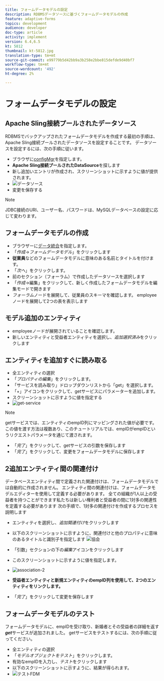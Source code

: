 ```yaml
---
title: フォームデータモデルの設定
description: RDBMSデータソースに基づくフォームデータモデルの作成
feature: adaptive-forms
topics: development
audience: developer
doc-type: article
activity: implement
version: 6.4,6.5
kt: 5812
thumbnail: kt-5812.jpg
translation-type: tm+mt
source-git-commit: e99779b5d42bb9a3b258e2bbe815defde9d40bf7
workflow-type: tm+mt
source-wordcount: '492'
ht-degree: 2%

---
```




# フォームデータモデルの設定

## Apache Sling接続プールされたデータソース

RDBMSでバックアップされたフォームデータモデルを作成する最初の手順は、Apache Sling接続プールされたデータソースを設定することです。 データソースを設定するには、次の手順に従います。

* ブラウザに[configMgr](http://localhost:4502/system/console/configMgr)を指定します。
* **Apache Sling接続プールされたDataSource**&#x200B;を探します
* 新し追加いエントリが作成され、スクリーンショットに示すように値が提供されます。
* ![データソース](assets/data-source.png)
* 変更を保存する

>[!NOTE]
>JDBC接続のURI、ユーザー名、パスワードは、MySQLデータベースの設定に応じて変わります。


## フォームデータモデルの作成

* ブラウザーに[データ統合](http://localhost:4502/aem/forms.html/content/dam/formsanddocuments-fdm)を指定します。
* 「_作成_->_フォームデータモデル_」をクリックします
* **従業員**&#x200B;などのフォームデータモデルに意味のある名前とタイトルを付けます。
* 「_次へ_」をクリックします。
* 前のセクション（フォーラム）で作成したデータソースを選択します
* 「_作成_->編集」をクリックして、新しく作成したフォームデータモデルを編集モードで開きます
* _フォーラム_&#x200B;ノードを展開して、従業員のスキーマを確認します。 employeeノードを展開して2つの表を表示します

## モデル追加のエンティティ

* employeeノードが展開されていることを確認します。
* 新しいエンティティと受益者エンティティを選択し、_追加選択済み_&#x200B;をクリックします

## エンティティを追加すぐに読み取る

* 全エンティティの選択
* 「_プロパティの編集_」をクリックします。
* 「サービスを読み取り」ドロップダウンリストから「get」を選択します。
* 「+」アイコンをクリックして、getサービスにパラメーターを追加します。
* スクリーンショットに示すように値を指定する
* ![get-service](assets/get-service.png)
>[!NOTE]
> getサービスでは、エンティティのempID列にマッピングされた値が必要です。この値を渡す方法は複数あり、このチュートリアルでは、empIDがempIDというリクエストパラメータを通じて渡されます。
* 「_完了_」をクリックして、getサービスの引数を保存します
* 「_完了_」をクリックして、変更をフォームデータモデルに保存します

## 2追加エンティティ間の関連付け

データベースエンティティ間で定義された関連付けは、フォームデータモデルでは自動的に作成されません。 エンティティ間の関連付けは、フォームデータモデルエディターを使用して定義する必要があります。 全ての組織が1人以上の受益者を持つことができます私たちは新しい権利者と受益者の間に1対多の関連性を定義する必要があります
次の手順で、1対多の関連付けを作成するプロセスを説明します

* エンティティを選択し、_追加関連付け_&#x200B;をクリックします
* 以下のスクリーンショットに示すように、関連付けと他のプロパティに意味のあるタイトルと識別子を指定します
   ![協会](assets/association-entities-1.png)

* 「引数」セクションの下の&#x200B;_編集_&#x200B;アイコンをクリックします

* このスクリーンショットに示すように値を指定します。
* ![association-2](assets/association-entities.png)
* **受益者エンティティと新規エンティティのempID列を使用して、2つのエンティティをリンクします。**
* 「_完了_」をクリックして変更を保存します

## フォームデータモデルのテスト

フォームデータモデルに、empIDを受け取り、新婚者とその受益者の詳細を返す&#x200B;**_get_**&#x200B;サービスが追加されました。 getサービスをテストするには、次の手順に従ってください。

* 全エンティティの選択
* 「_モデルオブジェクトをテスト_」をクリックします。
* 有効なempIDを入力し、_テスト_&#x200B;をクリックします
* 以下のスクリーンショットに示すように、結果が得られます。
* ![テストFDM](assets/test-form-data-model.png)
